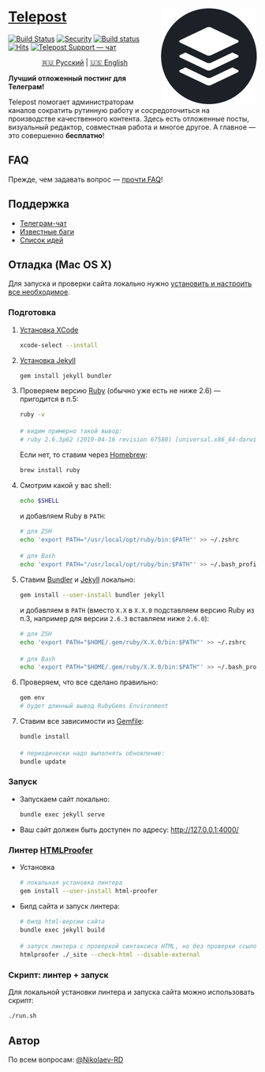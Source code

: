 # [Telepost](https://telepost.me/) <img src="images/telepost_icon-194x194.png" alt="Telepost logo" align="right" />
[![Build Status](https://travis-ci.com/Telepost-me/telepost-me.github.io.svg?branch=master)](https://travis-ci.com/Telepost-me/telepost-me.github.io)
[![Security](https://hakiri.io/github/Telepost-me/telepost-me.github.io/master.svg)](https://hakiri.io/github/Telepost-me/telepost-me.github.io/master)
[![Build status](https://ci.appveyor.com/api/projects/status/fae40em4uff3avkp/branch/master?svg=true)](https://ci.appveyor.com/project/nikolaev-rd/telepost-me-github-io/branch/master)
[![Hits](https://hits.seeyoufarm.com/api/count/incr/badge.svg?url=https%3A%2F%2Fgithub.com%2FTelepost-me%2Ftelepost-me.github.io&count_bg=%2379C83D&title_bg=%23555555&icon=telegram.svg&icon_color=%23F5F5F5&title=hits&edge_flat=false)](https://hits.seeyoufarm.com)
[![Telepost Support — чат](https://shields.io/badge/Telepost-Чат-green?logo=telegram&style=social)](https://t.me/joinchat/KL_EBhbpHVuFmf_LDAHmTQ)

<p align="center">
   <a href="README.md">🇷🇺 Русский</a> | <a href="README.en.md">🇺🇸 English</a>
</p>

**Лучший отложенный постинг для Телеграм!**

Telepost помогает администраторам каналов сократить рутинную работу и сосредоточиться на производстве качественного контента. Здесь есть отложенные посты, визуальный редактор, совместная работа и многое другое. А главное — это совершенно **бесплатно**!

## FAQ
Прежде, чем задавать вопрос — [прочти FAQ](https://telepost-me.github.io/faq)!

## Поддержка
* [Телеграм-чат](https://t.me/joinchat/KL_EBhbpHVuFmf_LDAHmTQ)
* [Известные баги](https://github.com/Telepost-me/support/issues?q=is%3Aissue+is%3Aopen+label%3Abug)
* [Список идей](https://github.com/Telepost-me/support/issues?q=is%3Aissue+is%3Aopen+label%3Aidea)

## Отладка (Mac OS X)

Для запуска и проверки сайта локально нужно [установить и настроить все необходимое](https://docs.github.com/en/github/working-with-github-pages/testing-your-github-pages-site-locally-with-jekyll).

### Подготовка

1. [Установка XCode](https://developer.apple.com/xcode/)
   ```bash
   xcode-select --install
   ```

2. [Установка Jekyll](https://jekyllrb.com/docs/installation/macos/)
   ```bash
   gem install jekyll bundler
   ```

3. Проверяем версию [Ruby](https://www.ruby-lang.org/) (обычно уже есть не ниже 2.6) — пригодится в п.5:
   ```bash
   ruby -v

   # видим примерно такой вывод:
   # ruby 2.6.3p62 (2019-04-16 revision 67580) [universal.x86_64-darwin19]
   ```
   Если нет, то ставим через [Homebrew](https://brew.sh):
   ```bash
   brew install ruby
   ```

4. Смотрим какой у вас shell:
   ```bash
   echo $SHELL
   ```
   и добавляем Ruby в `PATH`:
   ```bash
   # для ZSH
   echo 'export PATH="/usr/local/opt/ruby/bin:$PATH"' >> ~/.zshrc

   # для Bash
   echo 'export PATH="/usr/local/opt/ruby/bin:$PATH"' >> ~/.bash_profile
   ```

5. Ставим [Bundler](https://bundler.io) и [Jekyll](https://jekyllrb.com) локально:
   ```bash
   gem install --user-install bundler jekyll
   ```
   и добавляем в `PATH` (вместо `X.X` в `X.X.0` подставляем версию Ruby из п.3, например для версии `2.6.3` вставляем ниже `2.6.0`):
   ```bash
   # для ZSH
   echo 'export PATH="$HOME/.gem/ruby/X.X.0/bin:$PATH"' >> ~/.zshrc

   # для Bash
   echo 'export PATH="$HOME/.gem/ruby/X.X.0/bin:$PATH"' >> ~/.bash_profile
   ```

6. Проверяем, что все сделано правильно:
   ```bash
   gem env
   # будет длинный вывод RubyGems Environment
   ```

7. Ставим все зависимости из [Gemfile](Gemfile):
   ```bash
   bundle install
   
   # периодически надо выполнять обновление:
   bundle update
   ```

### Запуск

* Запускаем сайт локально:
  ```bash
  bundle exec jekyll serve
  ```

* Ваш сайт должен быть доступен по адресу: http://127.0.0.1:4000/

### Линтер [HTMLProofer](https://github.com/gjtorikian/html-proofer)

* Установка
  ```bash
  # локальная установка линтера
  gem install --user-install html-proofer
  ```

* Билд сайта и запуск линтера:
  ```bash
  # билд html-версии сайта
  bundle exec jekyll build
  
  # запуск линтера с проверкой синтаксиса HTML, но без проверки ссылок на внешние ресурсы
  htmlproofer ./_site --check-html --disable-external
  ```

### Скрипт: линтер + запуск

Для локальной установки линтера и запуска сайта можно использовать скрипт:
```bash
./run.sh
```

## Автор
По всем вопросам: [@Nikolaev-RD](https://github.com/nikolaev-rd)

